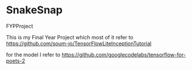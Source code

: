 # SnakeSnap
FYPProject

This is my Final Year Project which most of it refer  to https://github.com/soum-io/TensorFlowLiteInceptionTutorial

for the model I refer to https://github.com/googlecodelabs/tensorflow-for-poets-2
